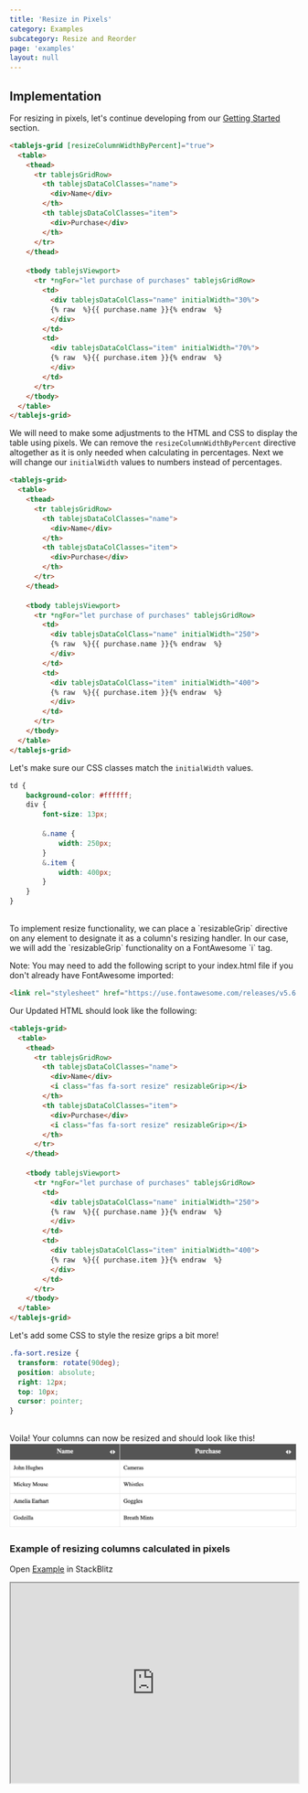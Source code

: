 ```yaml
---
title: 'Resize in Pixels'
category: Examples
subcategory: Resize and Reorder
page: 'examples'
layout: null
---
```


## Implementation

For resizing in pixels, let's continue developing from our <a href="./#/getting-started">Getting Started</a> section.

```html
<tablejs-grid [resizeColumnWidthByPercent]="true">
  <table>
    <thead>
      <tr tablejsGridRow>
        <th tablejsDataColClasses="name">
          <div>Name</div>
        </th>
        <th tablejsDataColClasses="item">
          <div>Purchase</div>
        </th>
      </tr>
    </thead>

    <tbody tablejsViewport>
      <tr *ngFor="let purchase of purchases" tablejsGridRow>
        <td>
          <div tablejsDataColClass="name" initialWidth="30%">
          {% raw  %}{{ purchase.name }}{% endraw  %}
          </div>
        </td>
        <td>
          <div tablejsDataColClass="item" initialWidth="70%">
          {% raw  %}{{ purchase.item }}{% endraw  %}
          </div>
        </td>
      </tr>
    </tbody>
  </table>
</tablejs-grid>
```

We will need to make some adjustments to the HTML and CSS to display the table using pixels.  We can remove the `resizeColumnWidthByPercent` directive altogether as it is only needed when calculating in percentages.  Next we will change our `initialWidth` values to numbers instead of percentages.

```html
<tablejs-grid>
  <table>
    <thead>
      <tr tablejsGridRow>
        <th tablejsDataColClasses="name">
          <div>Name</div>
        </th>
        <th tablejsDataColClasses="item">
          <div>Purchase</div>
        </th>
      </tr>
    </thead>

    <tbody tablejsViewport>
      <tr *ngFor="let purchase of purchases" tablejsGridRow>
        <td>
          <div tablejsDataColClass="name" initialWidth="250">
          {% raw  %}{{ purchase.name }}{% endraw  %}
          </div>
        </td>
        <td>
          <div tablejsDataColClass="item" initialWidth="400">
          {% raw  %}{{ purchase.item }}{% endraw  %}
          </div>
        </td>
      </tr>
    </tbody>
  </table>
</tablejs-grid>
```

Let's make sure our CSS classes match the `initialWidth` values.

```scss
td {
    background-color: #ffffff;
    div {
        font-size: 13px;

        &.name {
            width: 250px;
        }
        &.item {
            width: 400px;
        }
    }
}
```
<br/>
To implement resize functionality, we can place a `resizableGrip` directive on any element to designate it as a column's resizing handler.  In our case, we will add the `resizableGrip` functionality on a FontAwesome `i` tag.

Note: You may need to add the following script to your index.html file if you don't already have FontAwesome imported:

```html
<link rel="stylesheet" href="https://use.fontawesome.com/releases/v5.6.3/css/all.css" integrity="sha384-UHRtZLI+pbxtHCWp1t77Bi1L4ZtiqrqD80Kn4Z8NTSRyMA2Fd33n5dQ8lWUE00s/" crossorigin="anonymous">
```

Our Updated HTML should look like the following:

```html
<tablejs-grid>
  <table>
    <thead>
      <tr tablejsGridRow>
        <th tablejsDataColClasses="name">
          <div>Name</div>
          <i class="fas fa-sort resize" resizableGrip></i>
        </th>
        <th tablejsDataColClasses="item">
          <div>Purchase</div>
          <i class="fas fa-sort resize" resizableGrip></i>
        </th>
      </tr>
    </thead>

    <tbody tablejsViewport>
      <tr *ngFor="let purchase of purchases" tablejsGridRow>
        <td>
          <div tablejsDataColClass="name" initialWidth="250">
          {% raw  %}{{ purchase.name }}{% endraw  %}
          </div>
        </td>
        <td>
          <div tablejsDataColClass="item" initialWidth="400">
          {% raw  %}{{ purchase.item }}{% endraw  %}
          </div>
        </td>
      </tr>
    </tbody>
  </table>
</tablejs-grid>
```

Let's add some CSS to style the resize grips a bit more!

```scss
.fa-sort.resize {
  transform: rotate(90deg);
  position: absolute;
  right: 12px;
  top: 10px;
  cursor: pointer;
}
```
<br/>
Voila!  Your columns can now be resized and should look like this!

<img src="../examples/images/resize_columns_in_px.png" width="600" alt="Resize Columns in Pixels" />

<h3>Example of resizing columns calculated in pixels</h3>
<div>Open <a href="https://stackblitz.com/edit/tablejs-resize-px" target="_blank">Example</a> in StackBlitz <a href="https://stackblitz.com/edit/tablejs-resize-px" target="_blank"><i class="fas fa-external-link-alt"></i></a></div><p></p>
<iframe width="100%" height="350px" src="https://stackblitz.com/edit/tablejs-resize-px?ctl=1&embed=1&file=src/app/app.component.ts&hideExplorer=1&hideNavigation=1&theme=light&view=preview"></iframe>